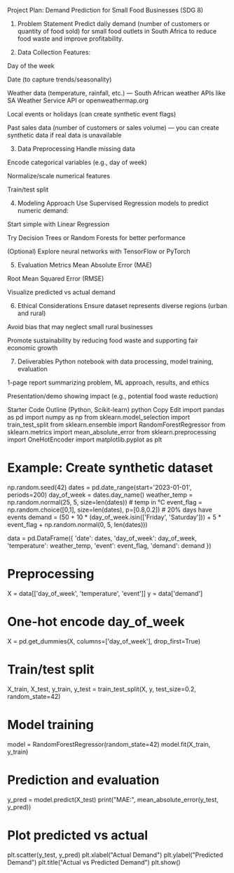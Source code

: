 Project Plan: Demand Prediction for Small Food Businesses (SDG 8)
1. Problem Statement
Predict daily demand (number of customers or quantity of food sold) for small food outlets in South Africa to reduce food waste and improve profitability.

2. Data Collection
Features:

Day of the week

Date (to capture trends/seasonality)

Weather data (temperature, rainfall, etc.) — South African weather APIs like SA Weather Service API or openweathermap.org

Local events or holidays (can create synthetic event flags)

Past sales data (number of customers or sales volume) — you can create synthetic data if real data is unavailable

3. Data Preprocessing
Handle missing data

Encode categorical variables (e.g., day of week)

Normalize/scale numerical features

Train/test split

4. Modeling Approach
Use Supervised Regression models to predict numeric demand:

Start simple with Linear Regression

Try Decision Trees or Random Forests for better performance

(Optional) Explore neural networks with TensorFlow or PyTorch

5. Evaluation Metrics
Mean Absolute Error (MAE)

Root Mean Squared Error (RMSE)

Visualize predicted vs actual demand

6. Ethical Considerations
Ensure dataset represents diverse regions (urban and rural)

Avoid bias that may neglect small rural businesses

Promote sustainability by reducing food waste and supporting fair economic growth

7. Deliverables
Python notebook with data processing, model training, evaluation

1-page report summarizing problem, ML approach, results, and ethics

Presentation/demo showing impact (e.g., potential food waste reduction)

Starter Code Outline (Python, Scikit-learn)
python
Copy
Edit
import pandas as pd
import numpy as np
from sklearn.model_selection import train_test_split
from sklearn.ensemble import RandomForestRegressor
from sklearn.metrics import mean_absolute_error
from sklearn.preprocessing import OneHotEncoder
import matplotlib.pyplot as plt

# Example: Create synthetic dataset
np.random.seed(42)
dates = pd.date_range(start='2023-01-01', periods=200)
day_of_week = dates.day_name()
weather_temp = np.random.normal(25, 5, size=len(dates))  # temp in °C
event_flag = np.random.choice([0,1], size=len(dates), p=[0.8,0.2])  # 20% days have events
demand = (50 + 10 * (day_of_week.isin(['Friday', 'Saturday'])) + 
          5 * event_flag + 
          np.random.normal(0, 5, len(dates)))

data = pd.DataFrame({
    'date': dates,
    'day_of_week': day_of_week,
    'temperature': weather_temp,
    'event': event_flag,
    'demand': demand
})

# Preprocessing
X = data[['day_of_week', 'temperature', 'event']]
y = data['demand']

# One-hot encode day_of_week
X = pd.get_dummies(X, columns=['day_of_week'], drop_first=True)

# Train/test split
X_train, X_test, y_train, y_test = train_test_split(X, y, test_size=0.2, random_state=42)

# Model training
model = RandomForestRegressor(random_state=42)
model.fit(X_train, y_train)

# Prediction and evaluation
y_pred = model.predict(X_test)
print("MAE:", mean_absolute_error(y_test, y_pred))

# Plot predicted vs actual
plt.scatter(y_test, y_pred)
plt.xlabel("Actual Demand")
plt.ylabel("Predicted Demand")
plt.title("Actual vs Predicted Demand")
plt.show()
